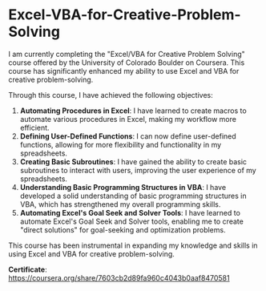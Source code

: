 # Excel-VBA-for-Creative-Problem-Solving

I am currently completing the "Excel/VBA for Creative Problem Solving" course offered by the University of Colorado Boulder on Coursera. This course has significantly enhanced my ability to use Excel and VBA for creative problem-solving.

Through this course, I have achieved the following objectives:

1. **Automating Procedures in Excel**: I have learned to create macros to automate various procedures in Excel, making my workflow more efficient.
2. **Defining User-Defined Functions**: I can now define user-defined functions, allowing for more flexibility and functionality in my spreadsheets.
3. **Creating Basic Subroutines**: I have gained the ability to create basic subroutines to interact with users, improving the user experience of my spreadsheets.
4. **Understanding Basic Programming Structures in VBA**: I have developed a solid understanding of basic programming structures in VBA, which has strengthened my overall programming skills.
5. **Automating Excel's Goal Seek and Solver Tools**: I have learned to automate Excel's Goal Seek and Solver tools, enabling me to create "direct solutions" for goal-seeking and optimization problems.

This course has been instrumental in expanding my knowledge and skills in using Excel and VBA for creative problem-solving.

**Certificate**: https://coursera.org/share/7603cb2d89fa960c4043b0aaf8470581
